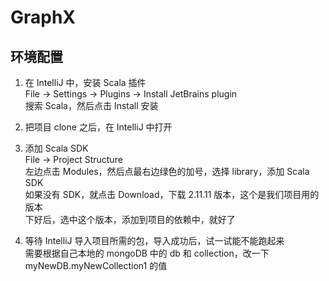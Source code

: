 # GraphX

## 环境配置

1. 在 IntelliJ 中，安装 Scala 插件  
File -> Settings -> Plugins -> Install JetBrains plugin  
搜索 Scala，然后点击 Install 安装  

2. 把项目 clone 之后，在 IntelliJ 中打开  

3. 添加 Scala SDK  
File -> Project Structure  
左边点击 Modules，然后点最右边绿色的加号，选择 library，添加 Scala SDK    
如果没有 SDK，就点击 Download，下载 2.11.11 版本，这个是我们项目用的版本    
下好后，选中这个版本，添加到项目的依赖中，就好了  

4. 等待 IntelliJ 导入项目所需的包，导入成功后，试一试能不能跑起来     
需要根据自己本地的 mongoDB 中的 db 和 collection，改一下 myNewDB.myNewCollection1 的值  

